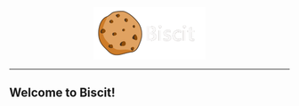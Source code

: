 <p align="center">
  <img src="logo.gif" alt="Biscit logo" width="200"/>
</p>
<hr />
<h2>Welcome to Biscit!</h2>
